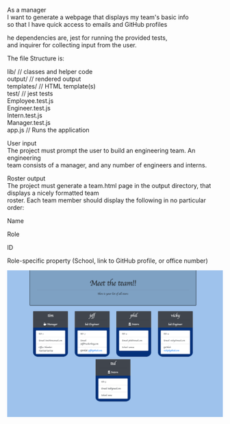 As a manager<br>
I want to generate a webpage that displays my team's basic info<br>
so that I have quick access to emails and GitHub profiles<br>

he dependencies are, jest for running the provided tests, <br>
and inquirer for collecting input from the user.<br>

The file Structure is:<br>

lib/ // classes and helper code<br>
output/ // rendered output<br>
templates/ // HTML template(s)<br>
test/ // jest tests<br>
Employee.test.js<br>
Engineer.test.js<br>
Intern.test.js<br>
Manager.test.js<br>
app.js // Runs the application<br>

User input<br>
The project must prompt the user to build an engineering team. An engineering<br>
team consists of a manager, and any number of engineers and interns.<br>

Roster output<br>
The project must generate a team.html page in the output directory, that displays a nicely formatted team <br>roster. Each team member should display the following in no particular order:<br>

Name<br>

Role<br>

ID<br>

Role-specific property (School, link to GitHub profile, or office number)<br>

![](inf.png)
